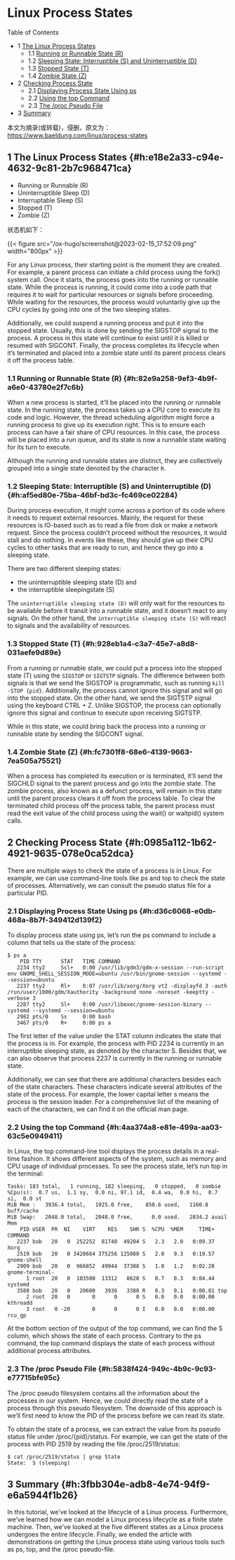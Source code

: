 # Linux Process States


<div class="ox-hugo-toc toc has-section-numbers">

<div class="heading">Table of Contents</div>

- <span class="section-num">1</span> [The Linux Process States](#h:e18e2a33-c94e-4632-9c81-2b7c968471ca)
    - <span class="section-num">1.1</span> [Running or Runnable State (R)](#h:82e9a258-9ef3-4b9f-a6e0-43780e2f7c6b)
    - <span class="section-num">1.2</span> [Sleeping State: Interruptible (S) and Uninterruptible (D)](#h:af5ed80e-75ba-46bf-bd3c-fc469ce02284)
    - <span class="section-num">1.3</span> [Stopped State (T)](#h:928eb1a4-c3a7-45e7-a8d8-031aefe9d89e)
    - <span class="section-num">1.4</span> [Zombie State (Z)](#h:fc7301f8-68e6-4139-9663-7ea505a75521)
- <span class="section-num">2</span> [Checking Process State](#h:0985a112-1b62-4921-9635-078e0ca52dca)
    - <span class="section-num">2.1</span> [Displaying Process State Using ps](#h:d36c6068-e0db-468a-8b7f-349412d139f2)
    - <span class="section-num">2.2</span> [Using the top Command](#h:4aa374a8-e81e-499a-aa03-63c5e0949411)
    - <span class="section-num">2.3</span> [The /proc Pseudo File](#h:5838f424-949c-4b9c-9c93-e77715bfe95c)
- <span class="section-num">3</span> [Summary](#h:3fbb304e-adb8-4e74-94f9-e6a5944f1b26)

</div>
<!--endtoc-->


本文为摘录(或转载)，侵删，原文为： https://www.baeldung.com/linux/process-states



## <span class="section-num">1</span> The Linux Process States {#h:e18e2a33-c94e-4632-9c81-2b7c968471ca}

-   Running or Runnable (R)
-   Uninterruptible Sleep (D)
-   Interruptable Sleep (S)
-   Stopped (T)
-   Zombie (Z)

状态机如下：

<a id="figure--fig:screenshot@2023-02-15-17:52:09"></a>

{{< figure src="/ox-hugo/screenshot@2023-02-15_17:52:09.png" width="800px" >}}

For any Linux process, their starting point is the moment they are created. For example, a parent
process can initiate a child process using the fork() system call. Once it starts, the process
goes into the running or runnable state. While the process is running, it could come into a code
path that requires it to wait for particular resources or signals before proceeding. While waiting
for the resources, the process would voluntarily give up the CPU cycles by going into one of the
two sleeping states.

Additionally, we could suspend a running process and put it into the stopped state. Usually, this
is done by sending the SIGSTOP signal to the process. A process in this state will continue to
exist until it is killed or resumed with SIGCONT.  Finally, the process completes its lifecycle
when it’s terminated and placed into a zombie state until its parent process clears it off the
process table.


### <span class="section-num">1.1</span> Running or Runnable State (R) {#h:82e9a258-9ef3-4b9f-a6e0-43780e2f7c6b}

When a new process is started, it’ll be placed into the running or runnable state. In the running
state, the process takes up a CPU core to execute its code and logic. However, the thread
scheduling algorithm might force a running process to give up its execution right. This is to
ensure each process can have a fair share of CPU resources. In this case, the process will be
placed into a run queue, and its state is now a runnable state waiting for its turn to execute.

Although the running and runnable states are distinct, they are collectively grouped into a single
state denoted by the character `R`.


### <span class="section-num">1.2</span> Sleeping State: Interruptible (S) and Uninterruptible (D) {#h:af5ed80e-75ba-46bf-bd3c-fc469ce02284}

During process execution, it might come across a portion of its code where it needs to request
external resources.  Mainly, the request for these resources is IO-based such as to read a file
from disk or make a network request. Since the process couldn’t proceed without the resources, it
would stall and do nothing. In events like these, they should give up their CPU cycles to other
tasks that are ready to run, and hence they go into a sleeping state.

There are two different sleeping states:

-   the uninterruptible sleeping state (D) and
-   the interruptible sleepingstate (S)

The `uninterruptible sleeping state (D)` will only wait for the resources to be available before
it transit into a runnable state, and it doesn’t react to any signals. On the other hand, the
`interruptible sleeping state (S)` will react to signals and the availability of resources.


### <span class="section-num">1.3</span> Stopped State (T) {#h:928eb1a4-c3a7-45e7-a8d8-031aefe9d89e}

From a running or runnable state, we could put a process into the stopped state (T) using the
`SIGSTOP` or `SIGTSTP` signals.  The difference between both signals is that we send the SIGSTOP
is programmatic, such as running `kill -STOP {pid}`.  Additionally, the process cannot ignore this
signal and will go into the stopped state. On the other hand, we send the SIGTSTP signal using the
keyboard CTRL + Z. Unlike SIGSTOP, the process can optionally ignore this signal and continue to
execute upon receiving SIGTSTP.

While in this state, we could bring back the process into a running or runnable state by sending
the SIGCONT signal.


### <span class="section-num">1.4</span> Zombie State (Z) {#h:fc7301f8-68e6-4139-9663-7ea505a75521}

When a process has completed its execution or is terminated, it’ll send the SIGCHLD signal to the
parent process and go into the zombie state. The zombie process, also known as a defunct process,
will remain in this state until the parent process clears it off from the process table. To clear
the terminated child process off the process table, the parent process must read the exit value of
the child process using the wait() or waitpid() system calls.


## <span class="section-num">2</span> Checking Process State {#h:0985a112-1b62-4921-9635-078e0ca52dca}

There are multiple ways to check the state of a process is in Linux. For example, we can use
command-line tools like ps and top to check the state of processes. Alternatively, we can consult
the pseudo status file for a particular PID.


### <span class="section-num">2.1</span> Displaying Process State Using ps {#h:d36c6068-e0db-468a-8b7f-349412d139f2}

To display process state using ps, let’s run the ps command to include a column that tells us the state of the process:

```console
$ ps a
    PID TTY      STAT   TIME COMMAND
   2234 tty2     Ssl+   0:00 /usr/lib/gdm3/gdm-x-session --run-script env GNOME_SHELL_SESSION_MODE=ubuntu /usr/bin/gnome-session --systemd --session=ubuntu
   2237 tty2     Rl+    0:07 /usr/lib/xorg/Xorg vt2 -displayfd 3 -auth /run/user/1000/gdm/Xauthority -background none -noreset -keeptty -verbose 3
   2287 tty2     Sl+    0:00 /usr/libexec/gnome-session-binary --systemd --systemd --session=ubuntu
   2982 pts/0    Ss     0:00 bash
   3467 pts/0    R+     0:00 ps a
```

The first letter of the value under the STAT column indicates the state that the process is
in. For example, the process with PID 2234 is currently in an interruptible sleeping state, as
denoted by the character S. Besides that, we can also observe that process 2237 is currently in
the running or runnable state.

Additionally, we can see that there are additional characters besides each of the state
characters. These characters indicate several attributes of the state of the process. For example,
the lower capital letter s means the process is the session leader. For a comprehensive list of
the meaning of each of the characters, we can find it on the official man page.


### <span class="section-num">2.2</span> Using the top Command {#h:4aa374a8-e81e-499a-aa03-63c5e0949411}

In Linux, the top command-line tool displays the process details in a real-time fashion. It shows
different aspects of the system, such as memory and CPU usage of individual processes. To see the
process state, let’s run top in the terminal:

```console
Tasks: 183 total,   1 running, 182 sleeping,   0 stopped,   0 zombie
%Cpu(s):  0.7 us,  1.1 sy,  0.0 ni, 97.1 id,  0.4 wa,  0.0 hi,  0.7 si,  0.0 st
MiB Mem :   3936.4 total,   1925.0 free,    850.6 used,   1160.8 buff/cache
MiB Swap:   2048.0 total,   2048.0 free,      0.0 used.   2834.2 avail Mem
    PID USER  PR  NI    VIRT    RES    SHR S  %CPU  %MEM     TIME+ COMMAND
   2237 bob   20   0  252252  81740  49204 S   2.3   2.0   0:09.37 Xorg
   2519 bob   20   0 3428664 375256 125080 S   2.0   9.3   0:19.57 gnome-shell
   2909 bob   20   0  966852  49944  37308 S   1.0   1.2   0:02.28 gnome-terminal-
      1 root  20   0  103500  13312   8620 S   0.7   0.3   0:04.44 systemd
   3588 bob   20   0   20600   3936   3380 R   0.3   0.1   0:00.01 top
      2 root  20   0       0      0      0 S   0.0   0.0   0:00.00 kthreadd
      3 root   0 -20       0      0      0 I   0.0   0.0   0:00.00 rcu_gp
```

At the bottom section of the output of the top command, we can find the S column, which shows the state of each process.
Contrary to the ps command, the top command displays the state of each process without additional process attributes.


### <span class="section-num">2.3</span> The /proc Pseudo File {#h:5838f424-949c-4b9c-9c93-e77715bfe95c}

The /proc pseudo filesystem contains all the information about the processes in our system. Hence,
we could directly read the state of a process through this pseudo filesystem. The downside of this
approach is we’ll first need to know the PID of the process before we can read its state.

To obtain the state of a process, we can extract the value from its pseudo status file under /proc/{pid}/status. For
example, we can get the state of the process with PID 2519 by reading the file /proc/2519/status:

```console
$ cat /proc/2519/status | grep State
State:  S (sleeping)
```


## <span class="section-num">3</span> Summary {#h:3fbb304e-adb8-4e74-94f9-e6a5944f1b26}

In this tutorial, we’ve looked at the lifecycle of a Linux process. Furthermore, we’ve learned how
we can model a Linux process lifecycle as a finite state machine. Then, we’ve looked at the five
different states as a Linux process undergoes the entire lifecycle. Finally, we ended the article
with demonstrations on getting the Linux process state using various tools such as ps, top, and
the /proc pseudo-file.

